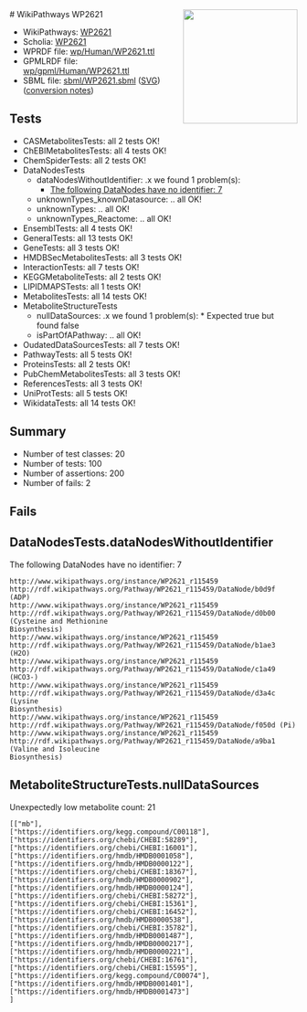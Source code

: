 <img style="float: right; width: 200px" src="../logo.png" />
# WikiPathways WP2621

* WikiPathways: [WP2621](https://identifiers.org/wikipathways:WP2621)
* Scholia: [WP2621](https://scholia.toolforge.org/wikipathways/WP2621)
* WPRDF file: [wp/Human/WP2621.ttl](../wp/Human/WP2621.ttl)
* GPMLRDF file: [wp/gpml/Human/WP2621.ttl](../wp/gpml/Human/WP2621.ttl)
* SBML file: [sbml/WP2621.sbml](../sbml/WP2621.sbml) ([SVG](../sbml/WP2621.svg)) ([conversion notes](../sbml/WP2621.txt))

## Tests
* CASMetabolitesTests: all 2 tests OK!
* ChEBIMetabolitesTests: all 4 tests OK!
* ChemSpiderTests: all 2 tests OK!
* DataNodesTests
    * dataNodesWithoutIdentifier: .x we found 1 problem(s):
        * [The following DataNodes have no identifier: 7](#d2d32fa6)
    * unknownTypes_knownDatasource: .. all OK!
    * unknownTypes: .. all OK!
    * unknownTypes_Reactome: .. all OK!
* EnsemblTests: all 4 tests OK!
* GeneralTests: all 13 tests OK!
* GeneTests: all 3 tests OK!
* HMDBSecMetabolitesTests: all 3 tests OK!
* InteractionTests: all 7 tests OK!
* KEGGMetaboliteTests: all 2 tests OK!
* LIPIDMAPSTests: all 1 tests OK!
* MetabolitesTests: all 14 tests OK!
* MetaboliteStructureTests
    * nullDataSources: .x we found 1 problem(s):
            * Expected true but found false
    * isPartOfAPathway: .. all OK!
* OudatedDataSourcesTests: all 7 tests OK!
* PathwayTests: all 5 tests OK!
* ProteinsTests: all 2 tests OK!
* PubChemMetabolitesTests: all 3 tests OK!
* ReferencesTests: all 3 tests OK!
* UniProtTests: all 5 tests OK!
* WikidataTests: all 14 tests OK!


## Summary

* Number of test classes: 20
* Number of tests: 100
* Number of assertions: 200
* Number of fails: 2

## Fails

<a name="d2d32fa6" />

## DataNodesTests.dataNodesWithoutIdentifier

The following DataNodes have no identifier: 7
```
http://www.wikipathways.org/instance/WP2621_r115459 http://rdf.wikipathways.org/Pathway/WP2621_r115459/DataNode/b0d9f (ADP)
http://www.wikipathways.org/instance/WP2621_r115459 http://rdf.wikipathways.org/Pathway/WP2621_r115459/DataNode/d0b00 (Cysteine and Methionine
Biosynthesis)
http://www.wikipathways.org/instance/WP2621_r115459 http://rdf.wikipathways.org/Pathway/WP2621_r115459/DataNode/b1ae3 (H2O)
http://www.wikipathways.org/instance/WP2621_r115459 http://rdf.wikipathways.org/Pathway/WP2621_r115459/DataNode/c1a49 (HCO3-)
http://www.wikipathways.org/instance/WP2621_r115459 http://rdf.wikipathways.org/Pathway/WP2621_r115459/DataNode/d3a4c (Lysine
Biosynthesis)
http://www.wikipathways.org/instance/WP2621_r115459 http://rdf.wikipathways.org/Pathway/WP2621_r115459/DataNode/f050d (Pi)
http://www.wikipathways.org/instance/WP2621_r115459 http://rdf.wikipathways.org/Pathway/WP2621_r115459/DataNode/a9ba1 (Valine and Isoleucine
Biosynthesis)
```

<a name="919041a9" />

## MetaboliteStructureTests.nullDataSources

Unexpectedly low metabolite count: 21
```
[["mb"],
["https://identifiers.org/kegg.compound/C00118"],
["https://identifiers.org/chebi/CHEBI:58289"],
["https://identifiers.org/chebi/CHEBI:16001"],
["https://identifiers.org/hmdb/HMDB0001058"],
["https://identifiers.org/hmdb/HMDB0000122"],
["https://identifiers.org/chebi/CHEBI:18367"],
["https://identifiers.org/hmdb/HMDB0000902"],
["https://identifiers.org/hmdb/HMDB0000124"],
["https://identifiers.org/chebi/CHEBI:58272"],
["https://identifiers.org/chebi/CHEBI:15361"],
["https://identifiers.org/chebi/CHEBI:16452"],
["https://identifiers.org/hmdb/HMDB0000538"],
["https://identifiers.org/chebi/CHEBI:35782"],
["https://identifiers.org/hmdb/HMDB0001487"],
["https://identifiers.org/hmdb/HMDB0000217"],
["https://identifiers.org/hmdb/HMDB0000221"],
["https://identifiers.org/chebi/CHEBI:16761"],
["https://identifiers.org/chebi/CHEBI:15595"],
["https://identifiers.org/kegg.compound/C00074"],
["https://identifiers.org/hmdb/HMDB0001401"],
["https://identifiers.org/hmdb/HMDB0001473"]
]
```

